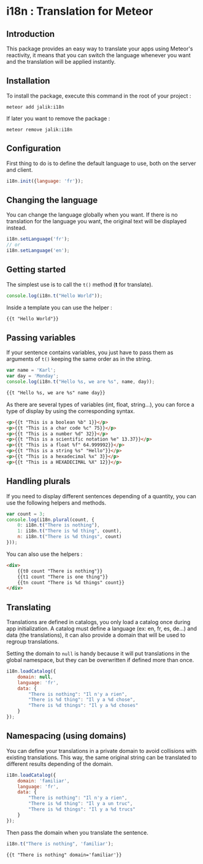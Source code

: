 # i18n : Translation for Meteor

## Introduction

This package provides an easy way to translate your apps using Meteor's reactivity,
it means that you can switch the language whenever you want and the translation will be applied instantly.

## Installation

To install the package, execute this command in the root of your project :
```
meteor add jalik:i18n
```

If later you want to remove the package :
```
meteor remove jalik:i18n
```

## Configuration

First thing to do is to define the default language to use, both on the server and client.

```js
i18n.init({language: 'fr'});
```

## Changing the language

You can change the language globally when you want.
If there is no translation for the language you want, the original text will be displayed instead.

```js
i18n.setLanguage('fr');
// or
i18n.setLanguage('en');
```

## Getting started

The simplest use is to call the `t()` method (**t** for translate).

```js
console.log(i18n.t("Hello World"));
```

Inside a template you can use the helper :

```html
{{t "Hello World"}}
```

## Passing variables

If your sentence contains variables, you just have to pass them as arguments of `t()` keeping the same order as in the string.

```js
var name = 'Karl';
var day = 'Monday';
console.log(i18n.t("Hello %s, we are %s", name, day));
```
```html
{{t "Hello %s, we are %s" name day}}
```

As there are several types of variables (int, float, string...), you can force a type of display by using the corresponding syntax.

```html
<p>{{t "This is a boolean %b" 1}}</p>
<p>{{t "This is a char code %c" 75}}</p>
<p>{{t "This is a number %d" 32}}</p>
<p>{{t "This is a scientific notation %e" 13.37}}</p>
<p>{{t "This is a float %f" 64.999992}}</p>
<p>{{t "This is a string %s" "Hello"}}</p>
<p>{{t "This is a hexadecimal %x" 3}}</p>
<p>{{t "This is a HEXADECIMAL %X" 12}}</p>
```

## Handling plurals

If you need to display different sentences depending of a quantity, you can use the following helpers and methods.

```js
var count = 3;
console.log(i18n.plural(count, {
    0: i18n.t("There is nothing"),
    1: i18n.t("There is %d thing", count),
    n: i18n.t("There is %d things", count)
}));
```

You can also use the helpers :

```html
<div>
    {{t0 count "There is nothing"}}
    {{t1 count "There is one thing"}}
    {{tn count "There is %d things" count}}
</div>
```

## Translating

Translations are defined in catalogs, you only load a catalog once during app initialization.
A catalog must define a language (ex: en, fr, es, de...) and data (the translations), it can also provide a domain
that will be used to regroup translations.

Setting the domain to `null` is handy because it will put translations in the global namespace, but they can be overwritten if defined more than once.

```js
i18n.loadCatalog({
    domain: null,
    language: 'fr',
    data: {
        "There is nothing": "Il n'y a rien",
        "There is %d thing": "Il y a %d chose",
        "There is %d things": "Il y a %d choses"
    }
});
```

## Namespacing (using domains)

You can define your translations in a private domain to avoid collisions with existing translations.
This way, the same original string can be translated to different results depending of the domain.

```js
i18n.loadCatalog({
    domain: 'familiar',
    language: 'fr',
    data: {
        "There is nothing": "Il n'y a rien",
        "There is %d thing": "Il y a un truc",
        "There is %d things": "Il y a %d trucs"
    }
});
```

Then pass the domain when you translate the sentence.

```js
i18n.t("There is nothing", 'familiar');
```
```html
{{t "There is nothing" domain='familiar'}}
```

